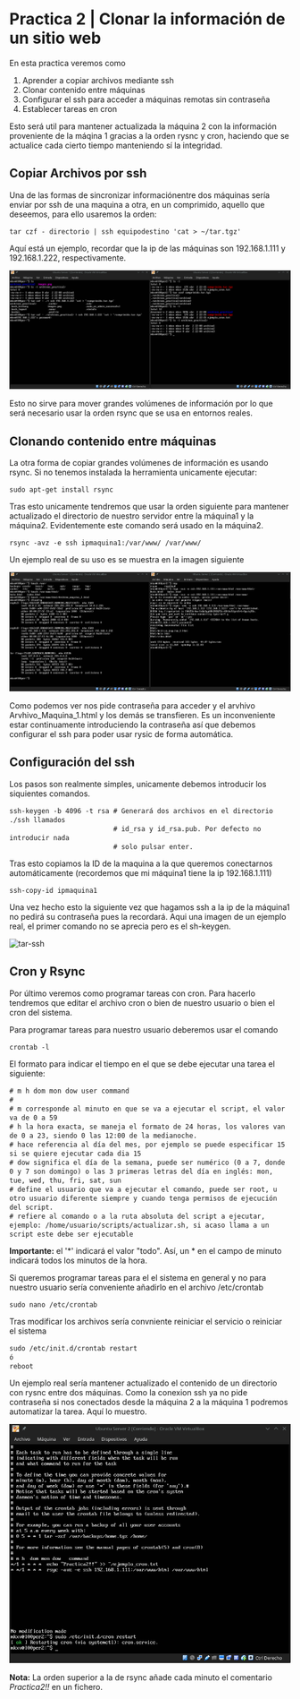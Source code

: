 # Practica 2 | Clonar la información de un sitio web
En esta practica veremos como
1. Aprender a copiar archivos mediante ssh
2. Clonar contenido entre máquinas
3. Configurar el ssh para acceder a máquinas remotas sin contraseña
4. Establecer tareas en cron

Esto será util para mantener actualizada la máquina 2 con la información proveniente
de la máqina 1 gracias a la orden rysnc y cron, haciendo que se actualice cada
cierto tiempo manteniendo sí la integridad.

## Copiar Archivos por ssh
Una de las formas de sincronizar informaciónentre dos máquinas sería enviar por ssh
de una maquina a otra, en un comprimido, aquello que deseemos, para ello usaremos la
orden:

    tar czf - directorio | ssh equipodestino 'cat > ~/tar.tgz'

Aquí está un ejemplo, recordar que la ip de las máquinas son 192.168.1.111 y 192.168.1.222,
respectivamente.

![tar-ssh](https://github.com/mikel00per/SWAP/blob/master/Practica%202/comprimido-ssh.png)

Esto no sirve para mover grandes volúmenes de información por lo que será necesario usar
la orden rsync que se usa en entornos reales.

## Clonando contenido entre máquinas
La otra forma de copiar grandes volúmenes de información es usando rsync. Si no tenemos
instalada la herramienta unicamente ejecutar:

    sudo apt-get install rsync

Tras esto unicamente tendremos que usar la orden siguiente para mantener actualizado el
directorio de nuestro servidor entre la máquina1 y la máquina2. Evidentemente este comando
será usado en la máquina2.

    rsync -avz -e ssh ipmaquina1:/var/www/ /var/www/

Un ejemplo real de su uso es se muestra en la imagen siguiente

![rsync](https://github.com/mikel00per/SWAP/blob/master/Practica%202/rsync_wwwhttp.png)

Como podemos ver nos pide contraseña para acceder y el arvhivo Arvhivo_Maquina_1.html y
los demás se transfieren. Es un inconveniente estar continuamente introduciendo
la contraseña así que debemos configurar el ssh para poder usar rysic de forma
automática.

## Configuración del ssh
Los pasos son realmente simples, unicamente debemos introducir los siquientes comandos.

    ssh-keygen -b 4096 -t rsa # Generará dos archivos en el directorio ./ssh llamados
                              # id_rsa y id_rsa.pub. Por defecto no introducir nada
                              # solo pulsar enter.

Tras esto copiamos la ID de la maquina a la que queremos conectarnos automáticamente
(recordemos que mi máquina1 tiene la ip 192.168.1.111)

    ssh-copy-id ipmaquina1

Una vez hecho esto la siguiente vez que hagamos ssh a la ip de la máquina1 no pedirá su
contraseña pues la recordará. Aqui una imagen de un ejemplo real, el primer comando no se
aprecia pero es el sh-keygen.

![tar-ssh](https://github.com/mikel00per/SWAP/blob/master/Practica%202/shh-id_conexion-sin-contrase%C3%B1a.png)

## Cron y Rsync
Por último veremos como programar tareas con cron. Para hacerlo tendremos que editar el archivo
cron o bien de nuestro usuario o bien el cron del sistema.

Para programar tareas para nuestro usuario deberemos usar el comando

    crontab -l

El formato para indicar el tiempo en el que se debe ejecutar una tarea el siguiente:

    # m h dom mon dow user command
    # 
    # m corresponde al minuto en que se va a ejecutar el script, el valor va de 0 a 59
    # h la hora exacta, se maneja el formato de 24 horas, los valores van de 0 a 23, siendo 0 las 12:00 de la medianoche.
    # hace referencia al día del mes, por ejemplo se puede especificar 15 si se quiere ejecutar cada dia 15
    # dow significa el día de la semana, puede ser numérico (0 a 7, donde 0 y 7 son domingo) o las 3 primeras letras del día en inglés: mon, tue, wed, thu, fri, sat, sun
    # define el usuario que va a ejecutar el comando, puede ser root, u otro usuario diferente siempre y cuando tenga permisos de ejecución del script.
    # refiere al comando o a la ruta absoluta del script a ejecutar, ejemplo: /home/usuario/scripts/actualizar.sh, si acaso llama a un script este debe ser ejecutable

**Importante:** el '\*'  indicará el valor "todo". Así, un * en el campo de minuto indicará todos los minutos de la hora.

Si queremos programar tareas para el el sistema en general y no para nuestro usuario
sería conveniente añadirlo en el archivo /etc/crontab

    sudo nano /etc/crontab

Tras modificar los archivos sería convniente reiniciar el servicio o reiniciar el sistema

    sudo /etc/init.d/crontab restart
    ó
    reboot

Un ejemplo real sería mantener actualizado el contenido de un directorio con rysnc entre
dos máquinas. Como la conexion ssh ya no pide contraseña si nos conectados desde la
máquina 2 a la máquina 1 podremos automatizar la tarea. Aquí lo muestro.

![rysnc-cron](https://github.com/mikel00per/SWAP/blob/master/Practica%202/Archivo-cront-editado.png)

**Nota:** La orden superior a la de rsync añade cada minuto el comentario *Practica2!!* en un fichero.
